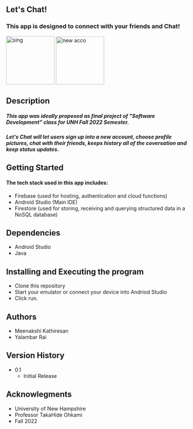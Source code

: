 ## Let's Chat! 

### This app is designed to connect with your friends and Chat!

<img width="132" alt="sing" src="https://user-images.githubusercontent.com/90218437/209044897-1aaa43b2-e243-46b8-ab68-e9edf5094408.png"> <img width="131" alt="new acco" src="https://user-images.githubusercontent.com/90218437/209045056-2936988e-16ea-4cca-965b-b2feaee29299.png">

## Description 

##### This app was ideally proposed as final project of "Software Development" class for UNH Fall 2022 Semester.
##### Let's Chat will let users sign up into a new account, choose profile pictures, chat with their friends, keeps history all of the coversation and keep status updates.


## Getting Started 

#### The tech stack used in this app includes: 
- Firebase (used for hosting, authentication and cloud functions) 
- Android Studio (Main IDE) 
- Firestore (used for storing, receiving and querying structured data in a NoSQL database)

## Dependencies 

- Android Studio 
- Java

## Installing and Executing the program
- Clone this repository
- Start your emulator or connect your device into Andriod Studio 
- Click run.

## Authors 
- Meenakshi Kathiresan 
- Yalambar Rai 

## Version History 

- 0.1 
  - Initial Release
  
## Acknowlegments 

- University of New Hampshire 
- Professor TakaHide Ohkami 
- Fall 2022


